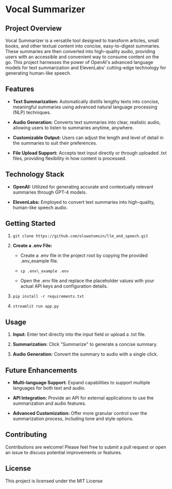 Vocal Summarizer
================

Project Overview
----------------

Vocal Summarizer is a versatile tool designed to transform articles, small books, and other textual content into concise, easy-to-digest summaries. These summaries are then converted into high-quality audio, providing users with an accessible and convenient way to consume content on the go. This project harnesses the power of OpenAI's advanced language models for text summarization and ElevenLabs' cutting-edge technology for generating human-like speech.

Features
--------

*   **Text Summarization:** Automatically distills lengthy texts into concise, meaningful summaries using advanced natural language processing (NLP) techniques.
    
*   **Audio Generation:** Converts text summaries into clear, realistic audio, allowing users to listen to summaries anytime, anywhere.
    
*   **Customizable Output:** Users can adjust the length and level of detail in the summaries to suit their preferences.
    
*   **File Upload Support:** Accepts text input directly or through uploaded .txt files, providing flexibility in how content is processed.
    

Technology Stack
----------------

*   **OpenAI:** Utilized for generating accurate and contextually relevant summaries through GPT-4 models.
    
*   **ElevenLabs:** Employed to convert text summaries into high-quality, human-like speech audio.
    

Getting Started
---------------

1.  `` git clone https://github.com/oluwatomsin/llm_and_speech.git
    ``
2.  **Create a .env File:**
    
    *   Create a .env file in the project root by copying the provided .env\_example file.
    
    *   `` cp .env\_example .env
        ``
    *   Open the .env file and replace the placeholder values with your actual API keys and configuration details.
        
3.  `` pip install -r requirements.txt
    ``
    
4.  `` streamlit run app.py
    ``
    

Usage
-----

1.  **Input:** Enter text directly into the input field or upload a .txt file.
    
2.  **Summarization:** Click "Summarize" to generate a concise summary.
    
3.  **Audio Generation:** Convert the summary to audio with a single click.
    

Future Enhancements
-------------------

*   **Multi-language Support:** Expand capabilities to support multiple languages for both text and audio.
    
*   **API Integration:** Provide an API for external applications to use the summarization and audio features.
    
*   **Advanced Customization:** Offer more granular control over the summarization process, including tone and style options.
    

Contributing
------------

Contributions are welcome! Please feel free to submit a pull request or open an issue to discuss potential improvements or features.

License
-------

This project is licensed under the MIT License
